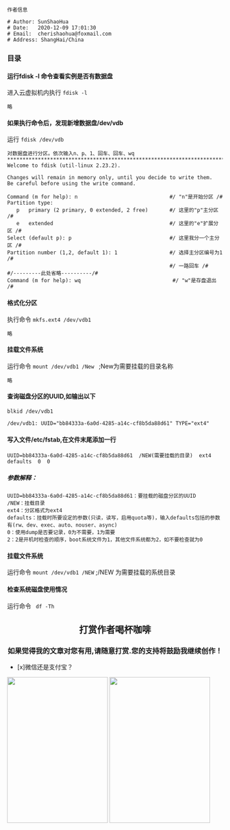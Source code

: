 `作者信息`
```
# Author: SunShaoHua
# Date:   2020-12-09 17:01:30
# Email:  cherishaohua@foxmail.com
# Address: ShangHai/China
```


### 目录

#### 运行fdisk -l 命令查看实例是否有数据盘
进入云虚拟机内执行 `fdisk -l` 
```
略
```

#### 如果执行命令后，发现新增数据盘/dev/vdb

运行 `fdisk /dev/vdb` 
```
对数据盘进行分区。依次输入n、p、1、回车、回车、wq
**************************************************************************
Welcome to fdisk (util-linux 2.23.2).

Changes will remain in memory only, until you decide to write them.
Be careful before using the write command.

Command (m for help): n                              #/ "n"是开始分区 /#                                              
Partition type:
   p   primary (2 primary, 0 extended, 2 free)       #/ 这里的"p"主分区 /#
   e   extended                                      #/ 这里的"e"扩展分区 /#
Select (default p): p                                #/ 这里我分一个主分区 /#
Partition number (1,2, default 1): 1                 #/ 选择主分区编号为1 /#
                                                     #/ 一路回车 /#
#/---------此处省略----------/#
Command (m for help): wq                              #/ "w"是存盘退出 /#
```

#### 格式化分区
执行命令 `mkfs.ext4 /dev/vdb1`
```
略
```

#### 挂载文件系统
运行命令 `mount /dev/vdb1 /New `  ;New为需要挂载的目录名称
```
略
```

#### 查询磁盘分区的UUID,如输出以下
`blkid /dev/vdb1`
```
/dev/vdb1: UUID="bb84333a-6a0d-4285-a14c-cf8b5da88d61" TYPE="ext4"
```


#### 写入文件/etc/fstab,在文件末尾添加一行
```
UUID=bb84333a-6a0d-4285-a14c-cf8b5da88d61  /NEW(需要挂载的目录)  ext4  defaults  0  0
```

##### 参数解释：
```
UUID=bb84333a-6a0d-4285-a14c-cf8b5da88d61：要挂载的磁盘分区的UUID
/NEW：挂载目录
ext4：分区格式为ext4
defaults：挂载时所要设定的参数(只读，读写，启用quota等)，输入defaults包括的参数有(rw、dev、exec、auto、nouser、async)
0：使用dump是否要记录，0为不需要，1为需要
2：2是开机时检查的顺序，boot系统文件为1，其他文件系统都为2，如不要检查就为0
```

#### 挂载文件系统 
运行命令 `mount /dev/vdb1 /NEW` ;/NEW 为需要挂载的系统目录


#### 检查系统磁盘使用情况
运行命令 ` df -Th`


## <center>打赏作者喝杯咖啡</center>
### <center>如果觉得我的文章对您有用,请随意打赏.您的支持将鼓励我继续创作！</center>
- [x]微信还是支付宝？

<img src="https://gitee.com/cherishssh/images/raw/master/Image/Wechat.jpeg" height="340" width="235"> <img src="https://gitee.com/cherishssh/images/raw/master/Image/WechatAL.jpeg" height="340" width="235">


<!-- <img src="https://raw.githubusercontent.com/cherishssh/OS-Services/main/Image/Wechat.jpeg" height="320" width="235"> 
<img src="https://raw.githubusercontent.com/cherishssh/OS-Services/main/Image/WechatAL.jpeg" height="320" width="235">  -->
<!-- ![](https://gitee.com/cherishssh/OS-Services/raw/main/Wechat.jpeg) -->
<!-- https://gitee.com/cherishssh/images/raw/master/Image/WechatAL.jpeg -->